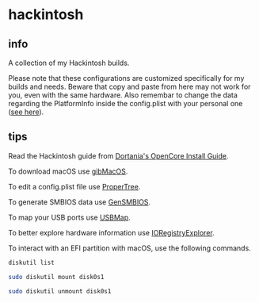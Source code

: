 # hackintosh

## info

A collection of my Hackintosh builds.

Please note that these configurations are customized specifically for my builds and needs. Beware that copy and paste from here may not work for you, even with the same hardware. Also remembar to change the data regarding the PlatformInfo inside the config.plist with your personal one ([see here](https://dortania.github.io/OpenCore-Install-Guide/config.plist/coffee-lake.html#platforminfo)).

## tips

Read the Hackintosh guide from [Dortania's OpenCore Install Guide](https://dortania.github.io/OpenCore-Install-Guide/).

To download macOS use [gibMacOS](https://github.com/corpnewt/gibMacOS).

To edit a config.plist file use [ProperTree](https://github.com/corpnewt/ProperTree).

To generate SMBIOS data use [GenSMBIOS](https://github.com/corpnewt/GenSMBIOS).

To map your USB ports use [USBMap](https://github.com/corpnewt/USBMap).

To better explore hardware information use [IORegistryExplorer](https://github.com/vulgo/IORegistryExplorer).

To interact with an EFI partition with macOS, use the following commands.

```bash
diskutil list
```

```bash
sudo diskutil mount disk0s1
```

```bash
sudo diskutil unmount disk0s1
```

